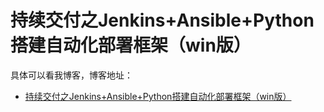 # 持续交付之Jenkins+Ansible+Python搭建自动化部署框架（win版）

具体可以看我博客，博客地址： 
- [持续交付之Jenkins+Ansible+Python搭建自动化部署框架（win版）](https://zuozewei.blog.csdn.net/article/details/103157076)
